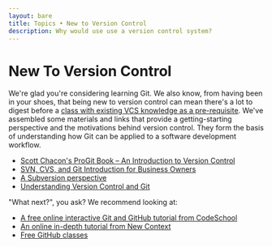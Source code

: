```yaml
---
layout: bare
title: Topics • New to Version Control
description: Why would use use a version control system?
---
```


# New To Version Control

We're glad you're considering learning Git. We also know, from having been in your shoes, that being new to version control can mean there's a lot to digest before a [class with existing VCS knowledge as a pre-requisite](http://github.com/training/online).  We've assembled some materials and links that provide a getting-starting perspective and the motivations behind version control. They form the basis of understanding how Git can be applied to a software development workflow.

* [Scott Chacon's ProGit Book – An Introduction to Version Control](http://git-scm.com/book/ch1-1.html)
* [SVN, CVS, and Git Introduction for Business Owners](http://www.odesk.com/blog/2010/09/getting-started-with-version-control-a-no-brainer-for-business-owners/)
* [A Subversion perspective](http://www.linuxplanet.com/linuxplanet/tutorials/6662/1)
* [Understanding Version Control and Git](http://git-scm.com/videos)

"What next?", you ask? We recommend looking at:

* [A free online interactive Git and GitHub tutorial from CodeSchool](http://try.github.com)
* [An online in-depth tutorial from New Context](http://gitimmersion.com)
* [Free GitHub classes](http://github.com/training/free)
